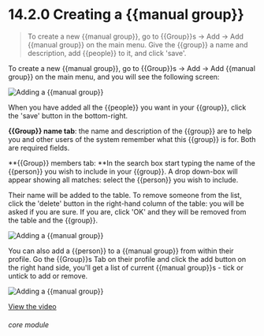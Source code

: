 # 14.2.0    Creating a {{manual group}}

> To create a new {{manual group}}, go to {{Group}}s -> Add -> Add {{manual group}} on the main menu. Give the {{group}} a name and description, add {{people}} to it, and click 'save'. 

To create a new {{manual group}}, go to {{Group}}s -> Add -> Add {{manual group}} on the main menu, and you will see the following screen:

![Adding a {{manual group}}]({{imgpath}}104a.png)

When you have added all the {{people}} you want in your {{group}}, click the 'save' button in the bottom-right.

**{{Group}} name tab**: the name and description of the {{group}} are to help you and other users of the system remember what this {{group}} is for. Both are required fields.

**{{Group}} members tab: **In the search box start typing the name of the {{person}} you wish to include in your {{group}}. A drop down-box will appear showing all matches: select the {{person}} you wish to include.

Their name will be added to the table. To remove someone from the list, click the 'delete' button in the right-hand column of the table: you will be asked if you are sure. If you are, click 'OK' and they will be removed from the table and the {{group}}.

![Adding a {{manual group}}]({{imgpath}}104b.png)

You can also add a {{person}} to a {{manual group}} from within their profile. Go the {{Group}}s Tab on their profile and click the add button on the right hand side, you'll get a list of current {{manual group}}s - tick or untick to add or remove. 

![Adding a {{manual group}}]({{imgpath}}104c.png)

[View the video](/help/video/id/19)
###### core module

